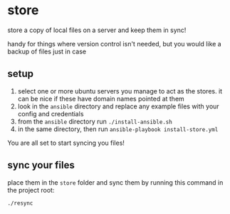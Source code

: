 # store
store a copy of local files on a server and keep them in sync!

handy for things where version control isn't needed, but you would like a backup of files just in case

## setup

1) select one or more ubuntu servers you manage to act as the stores. it can be nice if these have domain names pointed at them
2) look in the `ansible` directory and replace any example files with your config and credentials
3) from the `ansible` directory run `./install-ansible.sh`
4) in the same directory, then run `ansible-playbook install-store.yml`

You are all set to start syncing you files!

## sync your files

place them in the `store` folder and sync them by running this command in the project root:

```
./resync
```
